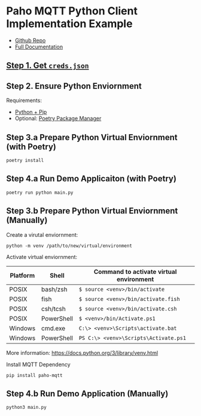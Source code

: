 # Paho MQTT Python Client Implementation Example

* [Github Repo](https://github.com/eclipse/paho.mqtt.python)
* [Full Documentation](https://eclipse.dev/paho/files/paho.mqtt.python/html/client.html)

## [Step 1. Get `creds.json`](https://github.com/LinkLabs/mqtt-client-examples/blob/main/README.md#getting-mqtt-credentials)

## Step 2. Ensure Python Enviornment

Requirements:

* [Python + Pip](https://www.python.org/downloads/)
* Optional: [Poetry Package Manager](https://python-poetry.org/docs/)

## Step 3.a Prepare Python Virtual Enviornment (with Poetry)

```
poetry install
```

## Step 4.a Run Demo Applicaiton (with Poetry)

```
poetry run python main.py
```

## Step 3.b Prepare Python Virtual Enviornment (Manually)

Create a virutal enviornment:

```
python -m venv /path/to/new/virtual/environment
```

Activate virtual enviornment:

| Platform | Shell | Command to activate virtual environment |
| -------- | ----- | --------------------------------------- |
| POSIX    | bash/zsh | `$ source <venv>/bin/activate` |
| POSIX    | fish | `$ source <venv>/bin/activate.fish` |
| POSIX    | csh/tcsh | `$ source <venv>/bin/activate.csh` |
| POSIX    | PowerShell | `$ <venv>/bin/Activate.ps1` |
| Windows | cmd.exe | `C:\> <venv>\Scripts\activate.bat` |
| Windows | PowerShell | `PS C:\> <venv>\Scripts\Activate.ps1` |

More information: https://docs.python.org/3/library/venv.html

Install MQTT Dependency
```
pip install paho-mqtt
```

## Step 4.b Run Demo Application (Manually)

```
python3 main.py
```


